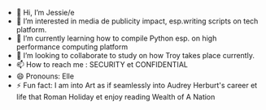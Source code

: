 - 👋 Hi, I’m Jessie/e
- 👀 I’m interested in media de publicity impact, esp.writing scripts on tech platform.
- 🌱 I’m currently learning how to compile Python esp. on high performance computing platform
- 💞️ I’m looking to collaborate to study on how Troy takes place currently.
- 📫 How to reach me : SECURITY et CONFIDENTIAL
- 😄 Pronouns: Elle
- ⚡ Fun fact: I am into Art as if seamlessly into Audrey Herburt's career et life that Roman Holiday et enjoy reading Wealth of A Nation

<!---
cjie33311001/cjie33311001 is a ✨ special ✨ repository because its `README.md` (this file) appears on your GitHub profile.
You can click the Preview link to take a look at your changes.
--->

